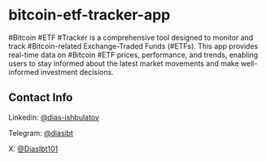 # bitcoin-etf-tracker-app
#Bitcoin #ETF #Tracker is a comprehensive tool designed to monitor and track #Bitcoin-related Exchange-Traded Funds (#ETFs). This app provides real-time data on #Bitcoin #ETF prices, performance, and trends, enabling users to stay informed about the latest market movements and make well-informed investment decisions.


## Contact Info

Linkedin: [@dias-ishbulatov](https://www.linkedin.com/in/dias-ishbulatov/)

Telegram: [@diasibt](https://t.me/@diasibt)

X: [@DiasIbt101](https://x.com/DiasIbt101)
